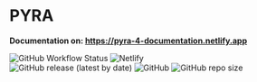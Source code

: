 # PYRA

**Documentation on: https://pyra-4-documentation.netlify.app**

![GitHub Workflow Status](https://img.shields.io/github/workflow/status/tum-esm/pyra/test-on-main?label=tests%20on%20main%20branch&color=86efac&style=for-the-badge) ![Netlify](https://img.shields.io/netlify/d573542a-adb3-446b-ad1a-1a97d07bacd8?label=netlify%20build&color=86efac&style=for-the-badge) <br/>
![GitHub release (latest by date)](https://img.shields.io/github/v/release/tum-esm/pyra?display_name=tag&label=latest%20release&color=fcd34d&style=for-the-badge) ![GitHub](https://img.shields.io/github/license/tum-esm/pyra?color=fcd34d&style=for-the-badge) ![GitHub repo size](https://img.shields.io/github/repo-size/tum-esm/pyra?color=fcd34d&style=for-the-badge)
